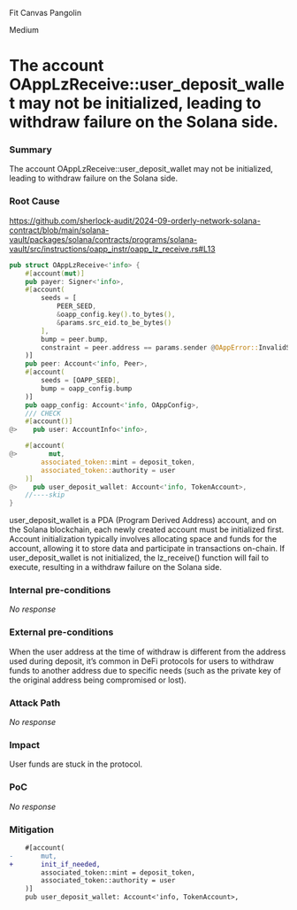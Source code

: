 Fit Canvas Pangolin

Medium

# The account OAppLzReceive::user_deposit_wallet may not be initialized, leading to withdraw failure on the Solana side.

### Summary

The account OAppLzReceive::user_deposit_wallet may not be initialized, leading to withdraw failure on the Solana side.

### Root Cause

https://github.com/sherlock-audit/2024-09-orderly-network-solana-contract/blob/main/solana-vault/packages/solana/contracts/programs/solana-vault/src/instructions/oapp_instr/oapp_lz_receive.rs#L13
```rust
pub struct OAppLzReceive<'info> {
    #[account(mut)]
    pub payer: Signer<'info>,
    #[account(
        seeds = [
            PEER_SEED,
            &oapp_config.key().to_bytes(),
            &params.src_eid.to_be_bytes()
        ],
        bump = peer.bump,
        constraint = peer.address == params.sender @OAppError::InvalidSender
    )]
    pub peer: Account<'info, Peer>,
    #[account(
        seeds = [OAPP_SEED],
        bump = oapp_config.bump
    )]
    pub oapp_config: Account<'info, OAppConfig>,
    /// CHECK
    #[account()]
@>    pub user: AccountInfo<'info>,

    #[account(
@>        mut,
        associated_token::mint = deposit_token,
        associated_token::authority = user
    )]
@>    pub user_deposit_wallet: Account<'info, TokenAccount>,
    //----skip
}
```
user_deposit_wallet is a PDA (Program Derived Address) account, and on the Solana blockchain, each newly created account must be initialized first. Account initialization typically involves allocating space and funds for the account, allowing it to store data and participate in transactions on-chain. If user_deposit_wallet is not initialized, the lz_receive() function will fail to execute, resulting in a withdraw failure on the Solana side.

### Internal pre-conditions

_No response_

### External pre-conditions

When the user address at the time of withdraw is different from the address used during deposit, it’s common in DeFi protocols for users to withdraw funds to another address due to specific needs (such as the private key of the original address being compromised or lost).

### Attack Path

_No response_

### Impact

User funds are stuck in the protocol.

### PoC

_No response_

### Mitigation

```diff
    #[account(
-       mut,
+       init_if_needed,
        associated_token::mint = deposit_token,
        associated_token::authority = user
    )]
    pub user_deposit_wallet: Account<'info, TokenAccount>,
```